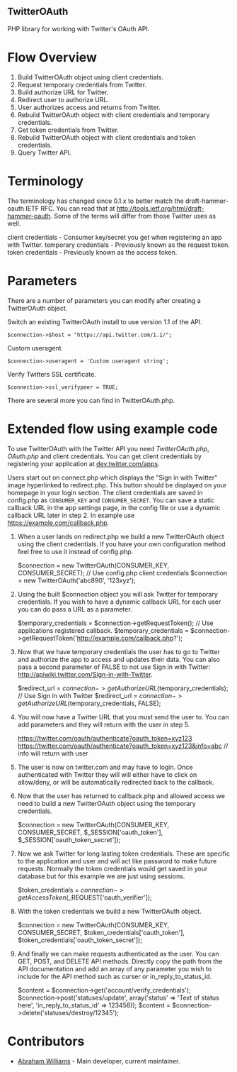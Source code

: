TwitterOAuth
------------

PHP library for working with Twitter's OAuth API.

Flow Overview
=============

1. Build TwitterOAuth object using client credentials.
2. Request temporary credentials from Twitter.
3. Build authorize URL for Twitter.
4. Redirect user to authorize URL.
5. User authorizes access and returns from Twitter.
6. Rebuild TwitterOAuth object with client credentials and temporary credentials.
7. Get token credentials from Twitter.
8. Rebuild TwitterOAuth object with client credentials and token credentials.
9. Query Twitter API.

Terminology
===========

The terminology has changed since 0.1.x to better match the draft-hammer-oauth IETF
RFC. You can read that at http://tools.ietf.org/html/draft-hammer-oauth. Some of the
terms will differ from those Twitter uses as well.

client credentials - Consumer key/secret you get when registering an app with Twitter.
temporary credentials - Previously known as the request token.
token credentials - Previously known as the access token.

Parameters
==========

There are a number of parameters you can modify after creating a TwitterOAuth object.

Switch an existing TwitterOAuth install to use version 1.1 of the API.

    $connection->$host = "https://api.twitter.com/1.1/";

Custom useragent.

    $connection->useragent = 'Custom useragent string';

Verify Twitters SSL certificate.

    $connection->ssl_verifypeer = TRUE;

There are several more you can find in TwitterOAuth.php.

Extended flow using example code
================================

To use TwitterOAuth with the Twitter API you need *TwitterOAuth.php*, *OAuth.php* and
client credentials. You can get client credentials by registering your application at
[dev.twitter.com/apps](https://dev.twitter.com/apps).

Users start out on connect.php which displays the "Sign in with Twitter" image hyperlinked
to redirect.php. This button should be displayed on your homepage in your login section. The
client credentials are saved in config.php as `CONSUMER_KEY` and `CONSUMER_SECRET`. You can
save a static callback URL in the app settings page, in the config file or use a dynamic
callback URL later in step 2. In example use https://example.com/callback.php.

1) When a user lands on redirect.php we build a new TwitterOAuth object using the client credentials.
If you have your own configuration method feel free to use it instead of config.php.

    $connection = new TwitterOAuth(CONSUMER_KEY, CONSUMER_SECRET); // Use config.php client credentials
    $connection = new TwitterOAuth('abc890', '123xyz');

2) Using the built $connection object you will ask Twitter for temporary credentials. If you
wish to have a dynamic callback URL for each user you can do pass a URL as a parameter.

    $temporary_credentials = $connection->getRequestToken(); // Use applications registered callback.
    $temporary_credentials = $connection->getRequestToken('http://example.com/callback.php?');

3) Now that we have temporary credentials the user has to go to Twitter and authorize the app
to access and updates their data. You can also pass a second parameter of FALSE to not use Sign
in with Twitter: http://apiwiki.twitter.com/Sign-in-with-Twitter.

    $redirect_url = $connection->getAuthorizeURL($temporary_credentials); // Use Sign in with Twitter
    $redirect_url = $connection->getAuthorizeURL($temporary_credentials, FALSE);

4) You will now have a Twitter URL that you must send the user to. You can add parameters and
they will return with the user in step 5.

    https://twitter.com/oauth/authenticate?oauth_token=xyz123
    https://twitter.com/oauth/authenticate?oauth_token=xyz123&info=abc // info will return with user

5) The user is now on twitter.com and may have to login. Once authenticated with Twitter they will
will either have to click on allow/deny, or will be automatically redirected back to the callback.

6) Now that the user has returned to callback.php and allowed access we need to build a new
TwitterOAuth object using the temporary credentials.

    $connection = new TwitterOAuth(CONSUMER_KEY, CONSUMER_SECRET, $_SESSION['oauth_token'],
    $_SESSION['oauth_token_secret']);

7) Now we ask Twitter for long lasting token credentials. These are specific to the application
and user and will act like password to make future requests. Normally the token credentials would
get saved in your database but for this example we are just using sessions.

    $token_credentials = $connection->getAccessToken($_REQUEST['oauth_verifier']);

8) With the token credentials we build a new TwitterOAuth object.

    $connection = new TwitterOAuth(CONSUMER_KEY, CONSUMER_SECRET, $token_credentials['oauth_token'],
    $token_credentials['oauth_token_secret']);

9) And finally we can make requests authenticated as the user. You can GET, POST, and DELETE API
methods. Directly copy the path from the API documentation and add an array of any parameter
you wish to include for the API method such as curser or in_reply_to_status_id.

    $content = $connection->get('account/verify_credentials');
    $connection->post('statuses/update', array('status' => 'Text of status here', 'in_reply_to_status_id' => 123456));
    $content = $connection->delete('statuses/destroy/12345');

Contributors
============

* [Abraham Williams](http://www.twitter.com/abraham) - Main developer, current maintainer.
